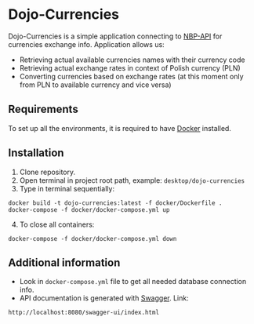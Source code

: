 # Dojo-Currencies

Dojo-Currencies is a simple application connecting to [NBP-API](http://api.nbp.pl/) for currencies exchange info.
Application allows us:
* Retrieving actual available currencies names with their currency code
* Retrieving actual exchange rates in context of Polish currency (PLN)
* Converting currencies based on exchange rates (at this moment only from PLN to available currency and vice versa)

## Requirements
To set up all the environments, it is required to have [Docker](https://www.docker.com/) installed.

## Installation
1. Clone repository.
2. Open terminal in project root path, example: `desktop/dojo-currencies`
3. Type in terminal sequentially:
```
docker build -t dojo-currencies:latest -f docker/Dockerfile .
docker-compose -f docker/docker-compose.yml up
```
4. To close all containers:
```
docker-compose -f docker/docker-compose.yml down
```

## Additional information
* Look in `docker-compose.yml` file to get all needed database connection info.
* API documentation is generated with [Swagger](https://swagger.io/). Link: 
```
http://localhost:8080/swagger-ui/index.html
```